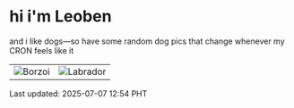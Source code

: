 # hi i'm Leoben

and i like dogs—so have some random dog pics that change whenever my CRON feels like it

|  |  |
|--------|----------|
| ![Borzoi](https://random-dog-vercel.vercel.app/api/random-borzoi?v=1751864041) | ![Labrador](https://random-dog-vercel.vercel.app/api/random-labrador?v=1751864041) |

Last updated: 2025-07-07 12:54 PHT
